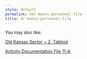 ```yaml
---
style: default
permalink: Xdr-manns-personnel-file
title: dr-manns-personnel-file
---
```

You may also like:

[Old Kansas Sector ~ 2: Tabloid](http://scp-wiki.net/old-kansas-sector-part-2)

[Activity Documentation File 11-A](http://scp-wiki.net/activity-documentation-file-11-a)
